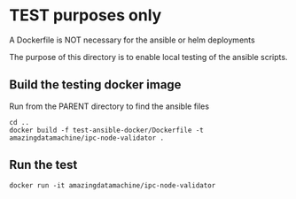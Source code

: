 # TEST purposes only

A Dockerfile is NOT necessary for the ansible or helm deployments

The purpose of this directory is to enable local testing of the ansible scripts.

## Build the testing docker image

Run from the PARENT directory to find the ansible files 

```
cd ..
docker build -f test-ansible-docker/Dockerfile -t amazingdatamachine/ipc-node-validator .
```

## Run the test

```
docker run -it amazingdatamachine/ipc-node-validator
```

